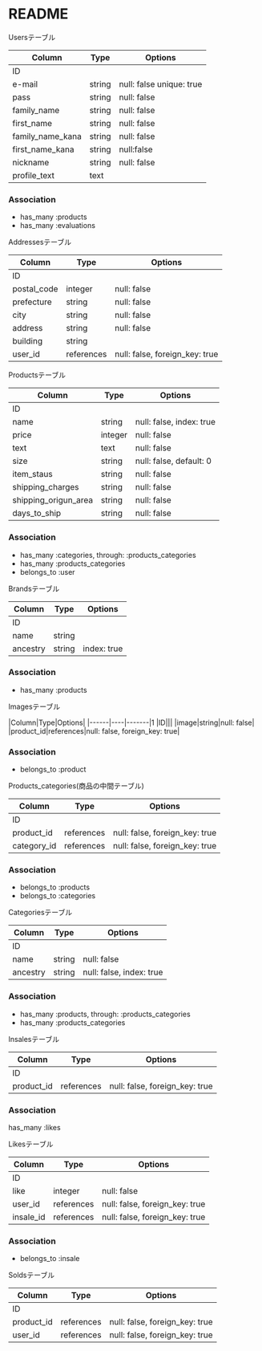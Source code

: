 # README

Usersテーブル

|Column|Type|Options|
|------|----|-------|
|ID|||
|e-mail|string|null: false unique: true|
|pass|string|null: false|
|family_name|string|null: false|
|first_name|string|null: false
|family_name_kana|string|null: false|
|first_name_kana|string|null:false|
|nickname|string|null: false|
|profile_text|text||


### Association
- has_many :products
- has_many :evaluations




Addressesテーブル

|Column|Type|Options|
|------|----|-------|
|ID|||
|postal_code|integer|null: false|
|prefecture|string|null: false|
|city|string|null: false|
|address|string|null: false|
|building|string||
|user_id|references|null: false, foreign_key: true|




Productsテーブル

|Column|Type|Options|
|------|----|-------|
|ID|||
|name|string|null: false, index: true|
|price|integer|null: false|
|text|text|null: false|
|size|string|null: false, default: 0|
|item_staus|string|null: false|
|shipping_charges|string|null: false|
|shipping_origun_area|string|null: false|
|days_to_ship|string|null: false|

### Association
- has_many :categories,  through: :products_categories
- has_many :products_categories
- belongs_to :user



Brandsテーブル

|Column|Type|Options|
|------|----|-------|
|​ID|||
|name|string||
|ancestry|string|index: true|

### Association
- has_many :products



Imagesテーブル

|Column|Type|Options|
|------|----|-------|1
|ID|||
|image|string|null: false|
|product_id|references|null: false, foreign_key: true|

### Association
- belongs_to :product






Products_categories(商品の中間テーブル)

|Column|Type|Options|
|------|----|-------|
|ID|||
|product_id|references|null: false, foreign_key: true|
|category_id|references|null: false, foreign_key: true|

### Association
- belongs_to :products
- belongs_to :categories



Categoriesテーブル

|Column|Type|Options|
|------|----|-------|
|ID|||
|name|string|null: false|
|ancestry|string|null: false, index: true|

### Association
- has_many :products,  through: :products_categories
- has_many :products_categories



Insalesテーブル

|Column|Type|Options|
|------|----|-------|
|ID|||
|product_id|references|null: false, foreign_key: true|

### Association
has_many :likes



Likesテーブル

|Column|Type|Options|
|------|----|-------|
|ID|||
|like|integer|null: false|
|user_id|references|null: false, foreign_key: true|
|insale_id|references|null: false, foreign_key: true|

### Association
- belongs_to :insale



Soldsテーブル

|Column|Type|Options|
|------|----|-------|
|ID|||
|product_id|references|null: false, foreign_key: true|
|user_id|references|null: false, foreign_key: true|